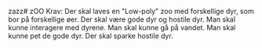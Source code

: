 zazz# zOO
Krav:
Der skal laves en "Low-poly" zoo med forskellige dyr, som bor på forskellige øer.
Der skal være gode dyr og hostile dyr.
Man skal kunne interagere med dyrene.
Man skal kunne gå på vandet.
Man skal kunne pet de gode dyr.
Der skal sparke hostile dyr.